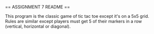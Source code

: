 == ASSIGNMENT 7 README ==

This program is the classic game of tic tac toe except it's on a 5x5 grid. Rules are similar except players must get 5 of their markers in a row (vertical, horizontal or diagonal).
